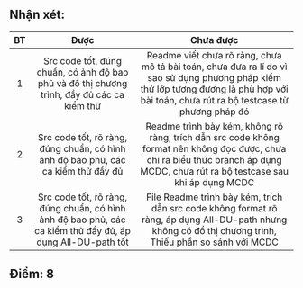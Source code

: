 
## Nhận xét:

|BT    | Được                                  | Chưa được                              |
|:----:|:-------------------------------------:|:--------------------------------------:|
| 1    |Src code tốt, đúng chuẩn, có ảnh độ bao phủ và đồ thị chương trình, đầy đủ các ca kiểm thử|  Readme viết chưa rõ ràng, chưa mô tả bài toán, chưa đưa ra lí do vì sao sử dụng phương pháp kiểm thử lớp tương đương là phù hợp với bài toán, chưa rút ra bộ testcase từ phương pháp đó |
| 2    |Src code tốt, rõ ràng,  đúng chuẩn, có hình ảnh độ bao phủ, các ca kiểm thử đầy đủ |Readme trình bày kém, không rõ ràng, trích dẫn src code không format nên không đọc được, chưa chỉ ra biểu thức branch áp dụng MCDC, chưa rút ra bộ testcase sau khi áp dụng MCDC |
| 3    |Src code tốt, rõ ràng,  đúng chuẩn, có hình ảnh độ bao phủ, các ca kiểm thử đầy đủ, áp dụng All-DU-path tốt |File Readme trình bày kém, trích dẫn src code không format rõ ràng, áp dụng All-DU-path nhưng không có đồ thị chương trình, Thiếu phần so sánh với MCDC |

## Điểm: 8
